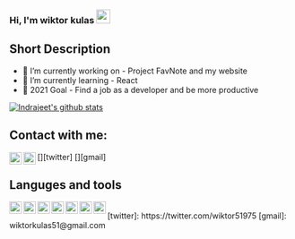 ### Hi, I'm wiktor kulas <img src="https://media.giphy.com/media/hvRJCLFzcasrR4ia7z/giphy.gif" width="25px">

<!-- [![Website](https://img.shields.io/badge/Text-Text-green?style=flat-square)](https://google.com) -->

## Short Description

- 🔭 I’m currently working on - Project FavNote and my website
- 🌱 I’m currently learning - React
- 🥅 2021 Goal - Find a job as a developer and be more productive

<!-- ❔❔❔❔ means username in below README.md -->
<!-- Also feel free to update second URL to any URL -->

[![Indrajeet's github stats](https://github-readme-stats.vercel.app/api?username=wiktorkulas51&count_private=true&include_all_commits=true&theme=radical)](https://google.com)

## Contact with me:

<!-- [<img align="left" alt="codeSTACKr.com" width="22px" src="https://raw.githubusercontent.com/iconic/open-iconic/master/svg/globe.svg" />][website] -->

[<img align="left" alt="codeSTACKr | Twitter" width="22px" src="https://cdn.jsdelivr.net/npm/simple-icons@v3/icons/twitter.svg" />][twitter]
[<img align="left" alt="codeSTACKr | Gmail" width="22px" src="https://cdn.jsdelivr.net/npm/simple-icons@v3/icons/gmail.svg" />][gmail]
<br />

<!-- Optional if you have blogs -->

<!-- BLOG-POST-LIST:START -->
<!-- BLOG-POST-LIST:END -->
<!-- This section you create this variables that are used above -->
<!-- [website]: https://google.com -->

## Languges and tools

[<img align="left" alt="codeSTACKr | JavaScript" width="22px" src="https://cdn.jsdelivr.net/npm/simple-icons@v3/icons/javascript.svg" />](https://google.com)
[<img align="left" alt="codeSTACKr | Node" width="22px" src="https://cdn.jsdelivr.net/npm/simple-icons@v3/icons/node.svg" />](https://google.com)
[<img align="left" alt="codeSTACKr | Scss" width="22px" src="https://cdn.jsdelivr.net/npm/simple-icons@v3/icons/scss.svg" />](https://google.com)
[<img align="left" alt="codeSTACKr | Css" width="22px" src="https://cdn.jsdelivr.net/npm/simple-icons@v3/icons/css.svg" />](https://google.com)
[<img align="left" alt="codeSTACKr | React" width="22px" src="https://cdn.jsdelivr.net/npm/simple-icons@v3/icons/react.svg" />](https://google.com)
[<img align="left" alt="codeSTACKr | Redux" width="22px" src="https://cdn.jsdelivr.net/npm/simple-icons@v3/icons/redux.svg" />](https://google.com)
[<img align="left" alt="codeSTACKr | git" width="22px" src="https://cdn.jsdelivr.net/npm/simple-icons@v3/icons/git.svg" />](https://google.com)

<br/>
[twitter]: https://twitter.com/wiktor51975
[gmail]: wiktorkulas51@gmail.com
